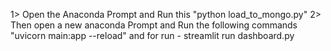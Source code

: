 1> Open the Anaconda Prompt and Run this "python load_to_mongo.py" 
2> Then open a new anaconda Prompt and Run the following commands "uvicorn main:app --reload" and for run - streamlit run dashboard.py
